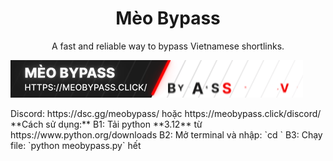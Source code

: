 <p align="center">
  <h1 align="center">Mèo Bypass</h1>
  <p align="center">A fast and reliable way to bypass Vietnamese shortlinks.</p>
  <img src="https://github.com/longndev/Meo-Bypass/blob/main/standard.gif?raw=true" alt="Mèo Bypass Banner"/>
</p>
Discord: https://dsc.gg/meobypass/ hoặc https://meobypass.click/discord/  
**Cách sử dụng:**  
B1: Tải python **3.12** từ https://www.python.org/downloads  
B2: Mở terminal và nhập: `cd <vị trí đặt file meobypass.py đã tải về>`  
B3: Chạy file: `python meobypass.py`  
hết  
